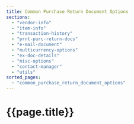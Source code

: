 ```yaml
---
title: Common Purchase Return Document Options
sections:
  - "vendor-info"
  - "item-info"
  - "transaction-history"
  - "prnt-purc-return-docs"
  - "e-mail-document"
  - "multicurrency-options"
  - "ex-doc-details"
  - "misc-options"
  - "contact-manager"
  - "utils"
sorted_pages:
  - "common_purchase_return_document_options"
---
```

# {{page.title}}
